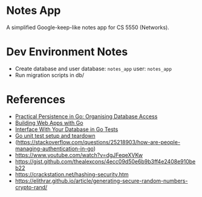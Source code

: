 # Notes App

A simplified Google-keep-like notes app for CS 5550 (Networks).

# Dev Environment Notes

- Create database and user
  database: `notes_app`
  user: `notes_app`
- Run migration scripts in db/

# References

- [Practical Persistence in Go: Organising Database Access](http://www.alexedwards.net/blog/organising-database-access)
- [Building Web Apps with Go](https://codegangsta.gitbooks.io/building-web-apps-with-go/content/)
- [Interface With Your Database in Go Tests](https://robots.thoughtbot.com/interface-with-your-database-in-go)
- [Go unit test setup and teardown](https://blog.karenuorteva.fi/go-unit-test-setup-and-teardown-db1601a796f2)
- (https://stackoverflow.com/questions/25218903/how-are-people-managing-authentication-in-go)
- https://www.youtube.com/watch?v=dgJFeqeXVKw
- https://gist.github.com/thealexcons/4ecc09d50e6b9b3ff4e2408e910beb22
- https://crackstation.net/hashing-security.htm
- https://elithrar.github.io/article/generating-secure-random-numbers-crypto-rand/

